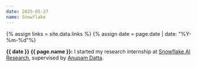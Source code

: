 ```yaml
---
date: 2025-05-27
name: Snowflake
---
```


{% assign links = site.data.links %}
{% assign date = page.date | date: "%Y-%m-%d"%}

**{{ date }} {{ page.name }}:** I started my research internship at [Snowflake
AI Research]({{links.snowflake_ai}}), supervised by [Anupam
Datta]({{links.anupam}}).
